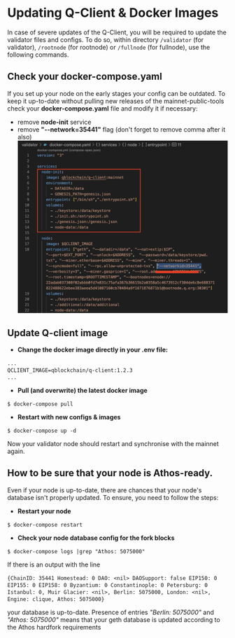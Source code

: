 # Updating Q-Client & Docker Images

In case of severe updates of the Q-Client, you will be required to update the validator files and configs. 
To do so, within directory `/validator` (for validator), `/rootnode` (for rootnode) or `/fullnode` (for fullnode), 
use the following commands.

## Check your docker-compose.yaml
If you set up your node on the early stages your config can be outdated. To keep it up-to-date without 
pulling new releases of the mainnet-public-tools check your **docker-compose.yaml** file and modify it if necessary:

- remove **node-init** service
- remove **"--network=35441"** flag (don't forget to remove comma after it also)
  ![Screenshot](img/node-init.png)

## Update Q-client image

- **Change the docker image directly in your **.env** file:**
```
...
QCLIENT_IMAGE=qblockchain/q-client:1.2.3
...
```

- **Pull (and overwrite) the latest docker image**
```shell
$ docker-compose pull
```

- **Restart with new configs & images**
```shell
$ docker-compose up -d
```

Now your validator node should restart and synchronise with the mainnet again.

## How to be sure that your node is Athos-ready.

Even if your node is up-to-date, there are chances that your node's database isn't properly updated. To ensure, you need to follow the steps:

- **Restart your node**
```shell
$ docker-compose restart
```

- **Check your node database config for the fork blocks**
```shell
$ docker-compose logs |grep "Athos: 5075000"
```
If there is an output with the line
```
{ChainID: 35441 Homestead: 0 DAO: <nil> DAOSupport: false EIP150: 0 EIP155: 0 EIP158: 0 Byzantium: 0 Constantinople: 0 Petersburg: 0 Istanbul: 0, Muir Glacier: <nil>, Berlin: 5075000, London: <nil>, Engine: clique, Athos: 5075000}
```
your database is up-to-date.
Presence of entries _"Berlin: 5075000"_ and _"Athos: 5075000"_ means that your geth database is updated according to the Athos hardfork requirements
